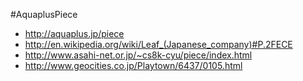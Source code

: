 #AquaplusPiece

* http://aquaplus.jp/piece
* http://en.wikipedia.org/wiki/Leaf_(Japanese_company)#P.2FECE
* http://www.asahi-net.or.jp/~cs8k-cyu/piece/index.html
* http://www.geocities.co.jp/Playtown/6437/0105.html


